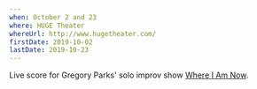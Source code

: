 ```yaml
---
when: October 2 and 23
where: HUGE Theater
whereUrl: http://www.hugetheater.com/
firstDate: 2019-10-02
lastDate: 2019-10-23
---
```


Live score for Gregory Parks' solo improv show [Where I Am Now].

[Where I Am Now]: https://www.facebook.com/pg/WIANimprov
